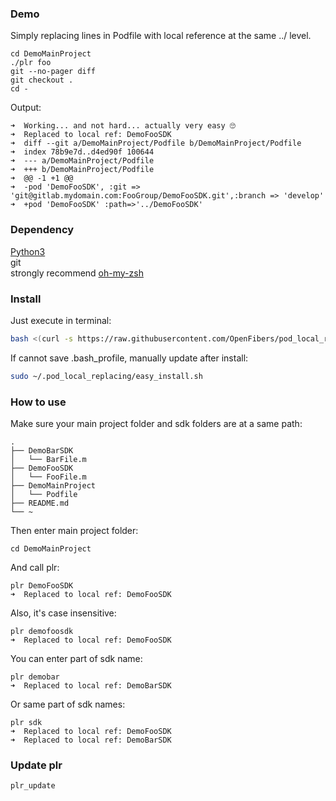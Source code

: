 ### Demo

Simply replacing lines in Podfile with local reference at the same ../ level.

```
cd DemoMainProject
./plr foo
git --no-pager diff
git checkout .
cd -
```

Output: 

```
➜  Working... and not hard... actually very easy 🙄
➜  Replaced to local ref: DemoFooSDK
➜  diff --git a/DemoMainProject/Podfile b/DemoMainProject/Podfile
➜  index 78b9e7d..d4ed90f 100644
➜  --- a/DemoMainProject/Podfile
➜  +++ b/DemoMainProject/Podfile
➜  @@ -1 +1 @@
➜  -pod 'DemoFooSDK', :git => 'git@gitlab.mydomain.com:FooGroup/DemoFooSDK.git',:branch => 'develop'
➜  +pod 'DemoFooSDK' :path=>'../DemoFooSDK'
```

### Dependency

[Python3](https://www.python.org/download/releases/3.0/)  
git  
strongly recommend [oh-my-zsh](https://github.com/robbyrussell/oh-my-zsh)  

### Install

Just execute in terminal:  

```bash
bash <(curl -s https://raw.githubusercontent.com/OpenFibers/pod_local_replacing/master/easy_install.sh)
```

If cannot save .bash_profile, manually update after install:  

```bash
sudo ~/.pod_local_replacing/easy_install.sh
```

### How to use

Make sure your main project folder and sdk folders are at a same path:

```
.
├── DemoBarSDK
│   └── BarFile.m
├── DemoFooSDK
│   └── FooFile.m
├── DemoMainProject
│   └── Podfile
├── README.md
└── ~

```

Then enter main project folder:

```
cd DemoMainProject
```

And call plr:

```
plr DemoFooSDK
➜  Replaced to local ref: DemoFooSDK
```

Also, it's case insensitive:

```
plr demofoosdk
➜  Replaced to local ref: DemoFooSDK
```

You can enter part of sdk name:

```
plr demobar
➜  Replaced to local ref: DemoBarSDK
```

Or same part of sdk names:

```
plr sdk
➜  Replaced to local ref: DemoFooSDK
➜  Replaced to local ref: DemoBarSDK
```

### Update plr

```
plr_update
```